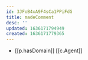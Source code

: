 ```yaml
---
id: 3JFoB4xA9F4sCa1PPiFdG
title: madeComment
desc: ''
updated: 1636171794949
created: 1636171779365
---
```



- [[p.hasDomain]] [[c.Agent]]

